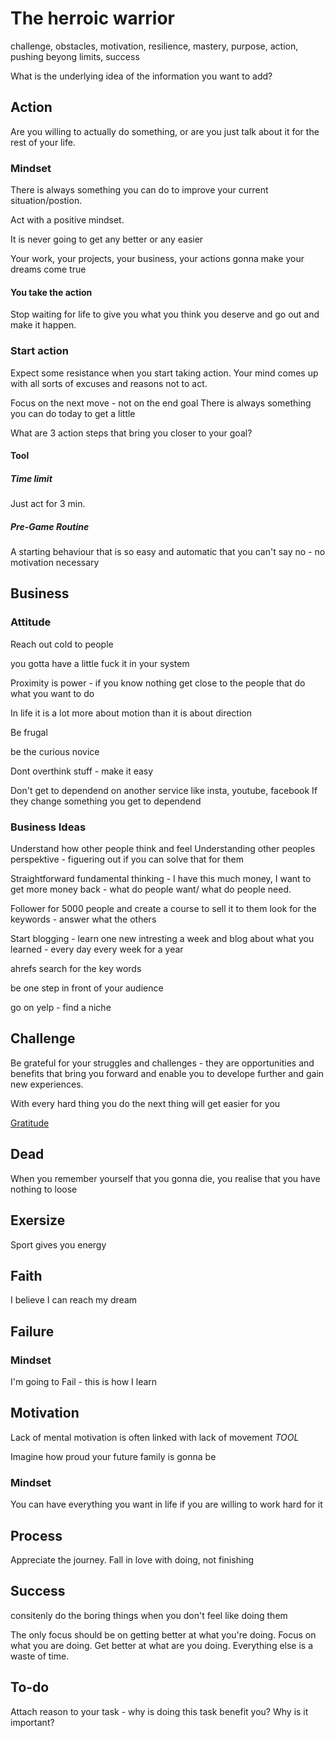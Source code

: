 # The herroic warrior
challenge, obstacles, motivation, resilience, mastery, purpose, action, pushing beyong limits, success

What is the underlying idea of the information you want to add?

## Action

Are you willing to actually do something, or are you just talk about it for the rest of your life.


### Mindset
There is always something you can do to improve your current situation/postion.

Act with a positive mindset.

It is never going to get any better or any easier

Your work, your projects, your business, your actions gonna make your dreams come true

#### You take the action

Stop waiting for life to give you what you think you deserve and go out and make it happen.

### Start action
Expect some resistance when you start taking action. Your mind comes up with all sorts of excuses and reasons not to act.

Focus on the next move - not on the end goal
There is always something you can do today to get a little

What are 3 action steps that bring you closer to your goal?

#### Tool 
##### Time limit
Just act for 3 min.

##### Pre-Game Routine
A starting behaviour that is so easy and automatic that you can't say no - no motivation necessary





## Business

### Attitude
Reach out cold to people

you gotta have a little fuck it in your system

Proximity is power - if you know nothing get close to the people that do what you want to do

In life it is a lot more about motion than it is about direction

Be frugal

be the curious novice

Dont overthink stuff - make it easy 

Don't get to dependend on another service like insta, youtube, facebook
If they change something you get to dependend


### Business Ideas
Understand how other people think and feel
Understanding other peoples perspektive - figuering out if you can solve that for them

Straightforward fundamental thinking - I have this much money, I want to get more money back - what do people want/ what do people need.

Follower for 5000 people and create a course to sell it to them
look for the keywords - answer what the others


Start blogging - learn one new intresting a week and blog about what you learned - every day every week for a year 

ahrefs search for the key words


be one step in front of your audience

go on yelp - find a niche 


## Challenge

Be grateful for your struggles and challenges - they are opportunities and benefits that bring you forward and enable you to develope further and gain new experiences.

With every hard thing you do the next thing will get easier for you

[Gratitude](../health/Gratitude.md)



## Dead
When you remember yourself that you gonna die, you realise that you have nothing to loose

## Exersize
Sport gives you energy

## Faith
I believe I can reach my dream

## Failure

### Mindset
I'm going to Fail - this is how I learn 

## Motivation
Lack of mental motivation is often linked with lack of movement
*TOOL*

Imagine how proud your future family is gonna be
### Mindset
You can have everything you want in life if you are willing to work hard for it

## Process
Appreciate the journey. Fall in love with doing, not finishing

## Success

consitenly do the boring things when you don't feel like doing them

The only focus should be on getting better at what you're doing. Focus on what you are doing. Get better at what are you doing. Everything else is a waste of time.

## To-do
Attach reason to your task - why is doing this task benefit you? Why is it important?